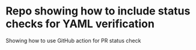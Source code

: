 # Repo showing how to include status checks for YAML verification

Showing how to use GitHub action for PR status check
